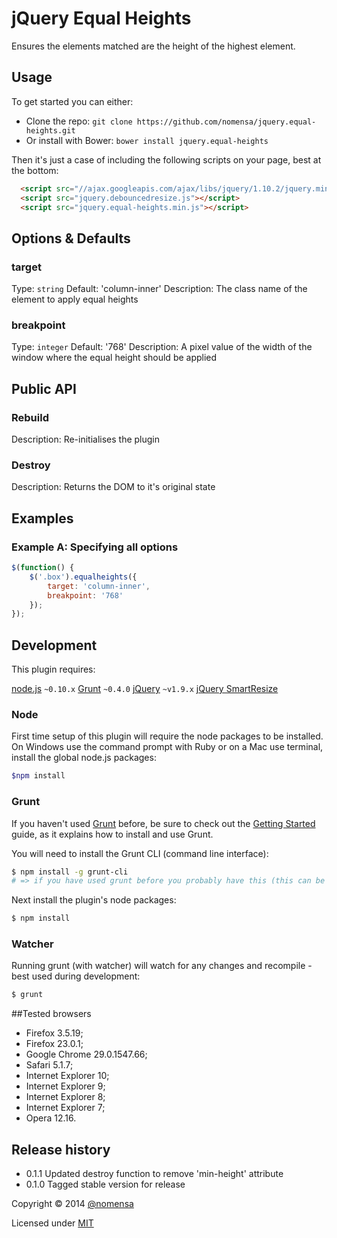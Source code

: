 # jQuery Equal Heights

Ensures the elements matched are the height of the highest element.

## Usage

To get started you can either:

 - Clone the repo: `git clone https://github.com/nomensa/jquery.equal-heights.git`
 - Or install with Bower: `bower install jquery.equal-heights`

Then it's just a case of including the following scripts on your page, best at the bottom:

```html
  <script src="//ajax.googleapis.com/ajax/libs/jquery/1.10.2/jquery.min.js"></script>
  <script src="jquery.debouncedresize.js"></script>
  <script src="jquery.equal-heights.min.js"></script>
```

## Options & Defaults

### target

Type: `string`
Default: 'column-inner'
Description: The class name of the element to apply equal heights

### breakpoint

Type: `integer`
Default: '768'
Description: A pixel value of the width of the window where the equal height should be applied


## Public API

### Rebuild

Description: Re-initialises the plugin

### Destroy

Description: Returns the DOM to it's original state


## Examples

### Example A: Specifying all options

```javascript
$(function() {
    $('.box').equalheights({
        target: 'column-inner',
        breakpoint: '768'
    });
});
```

## Development

This plugin requires:

[node.js](http://nodejs.org/) `~0.10.x`
[Grunt](http://gruntjs.com/) `~0.4.0`
[jQuery](http://jquery.com) `~v1.9.x`
[jQuery SmartResize](https://github.com/louisremi/jquery-smartresize)

### Node
First time setup of this plugin will require the node packages to be installed. On Windows use the command prompt with Ruby or on a Mac use terminal, install the global node.js packages:

```bash
$npm install
```

### Grunt
If you haven't used [Grunt](http://gruntjs.com/) before, be sure to check out the [Getting Started](http://gruntjs.com/getting-started) guide, as it explains how to install and use Grunt.

You will need to install the Grunt CLI (command line interface):

```bash
$ npm install -g grunt-cli
# => if you have used grunt before you probably have this (this can be run from any directory)
```

Next install the plugin's node packages:

```bash
$ npm install
```

### Watcher

Running grunt (with watcher) will watch for any changes and recompile - best used during development:

```bash
$ grunt
```

##Tested browsers

 - Firefox 3.5.19;
 - Firefox 23.0.1;
 - Google Chrome 29.0.1547.66;
 - Safari 5.1.7;
 - Internet Explorer 10;
 - Internet Explorer 9;
 - Internet Explorer 8;
 - Internet Explorer 7;
 - Opera 12.16.


## Release history

 - 0.1.1 Updated destroy function to remove 'min-height' attribute
 - 0.1.0 Tagged stable version for release

Copyright &copy; 2014 [@nomensa](http://nomensa.com)

Licensed under [MIT](http://opensource.org/licenses/mit-license.php)
